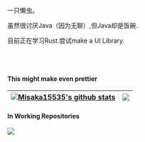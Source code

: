 一只懒虫。

虽然很讨厌Java（因为无聊）,但Java却是饭碗.

目前正在学习Rust.尝试make a UI Library.

<br />
<br />

#### This might make even prettier

| <a href="https://github.com/Misaka15535"><img align="center" src="https://github-readme-stats.vercel.app/api?username=Misaka15535&show_icons=true&include_all_commits=true&theme=buefy&hide_border=true" alt="Misaka15535's github stats" /></a> | <a href="https://github.com/Misaka15535"><img align="center" src="https://github-readme-stats.vercel.app/api/top-langs/?username=Misaka15535&layout=compact&theme=buefy&hide_border=true" /></a> |
| ------------- | ------------- |

#### In Working Repositories


<a href="https://github.com/Misaka15535/flower">
  <img align="center" src="https://github-readme-stats.vercel.app/api/pin/?username=Misaka15535&repo=flower&theme=buefy" />
</a>

<br />
<br />

<!--
<a href="https://twitter.com/anuraghazru">
  <img align="right" alt="Anurag Hazra | Twitter" width="21px" src="https://raw.githubusercontent.com/anuraghazra/anuraghazra/master/assets/twitter.svg" />
</a>
<a href="https://codesandbox.io/u/anuraghazra">
  <img align="right" alt="Anurag Hazra | CodeSandbox" width="20px" src="https://raw.githubusercontent.com/anuraghazra/anuraghazra/master/assets/codesandbox.svg" />
</a>
-->
